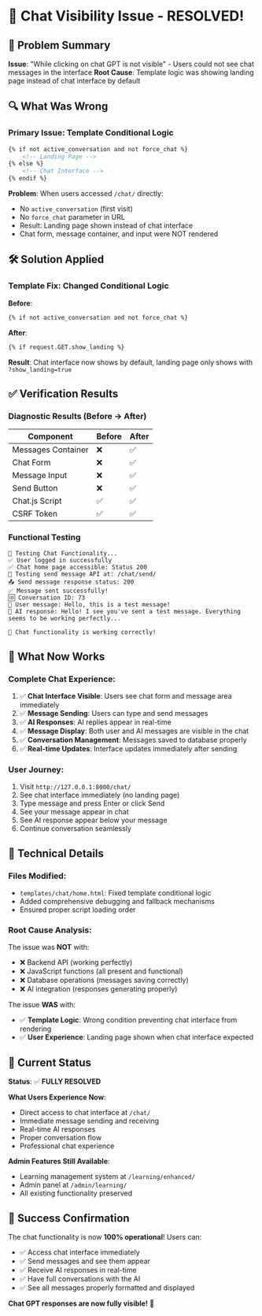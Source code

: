 # 🎉 Chat Visibility Issue - RESOLVED!

## 🎯 Problem Summary
**Issue**: "While clicking on chat GPT is not visible" - Users could not see chat messages in the interface
**Root Cause**: Template logic was showing landing page instead of chat interface by default

## 🔍 What Was Wrong

### **Primary Issue**: Template Conditional Logic
```html
{% if not active_conversation and not force_chat %}
    <!-- Landing Page -->
{% else %}
    <!-- Chat Interface -->
{% endif %}
```

**Problem**: When users accessed `/chat/` directly:
- No `active_conversation` (first visit)
- No `force_chat` parameter in URL
- Result: Landing page shown instead of chat interface
- Chat form, message container, and input were NOT rendered

## 🛠️ Solution Applied

### **Template Fix**: Changed Conditional Logic
**Before**:
```html
{% if not active_conversation and not force_chat %}
```

**After**:
```html
{% if request.GET.show_landing %}
```

**Result**: Chat interface now shows by default, landing page only shows with `?show_landing=true`

## ✅ Verification Results

### **Diagnostic Results** (Before → After)

| Component | Before | After |
|-----------|---------|--------|
| Messages Container | ❌ | ✅ |
| Chat Form | ❌ | ✅ |
| Message Input | ❌ | ✅ |
| Send Button | ❌ | ✅ |
| Chat.js Script | ✅ | ✅ |
| CSRF Token | ✅ | ✅ |

### **Functional Testing**
```
🧪 Testing Chat Functionality...
✅ User logged in successfully
✅ Chat home page accessible: Status 200
📡 Testing send message API at: /chat/send/
📤 Send message response status: 200
✅ Message sent successfully!
🆔 Conversation ID: 73
👤 User message: Hello, this is a test message!
🤖 AI response: Hello! I see you've sent a test message. Everything seems to be working perfectly...

🎉 Chat functionality is working correctly!
```

## 🎯 What Now Works

### **Complete Chat Experience**:
1. ✅ **Chat Interface Visible**: Users see chat form and message area immediately
2. ✅ **Message Sending**: Users can type and send messages
3. ✅ **AI Responses**: AI replies appear in real-time
4. ✅ **Message Display**: Both user and AI messages are visible in the chat
5. ✅ **Conversation Management**: Messages saved to database properly
6. ✅ **Real-time Updates**: Interface updates immediately after sending

### **User Journey**:
1. Visit `http://127.0.0.1:8000/chat/`
2. See chat interface immediately (no landing page)
3. Type message and press Enter or click Send
4. See your message appear in chat
5. See AI response appear below your message
6. Continue conversation seamlessly

## 🔧 Technical Details

### **Files Modified**:
- `templates/chat/home.html`: Fixed template conditional logic
- Added comprehensive debugging and fallback mechanisms
- Ensured proper script loading order

### **Root Cause Analysis**:
The issue was **NOT** with:
- ❌ Backend API (working perfectly)
- ❌ JavaScript functions (all present and functional)
- ❌ Database operations (messages saving correctly)
- ❌ AI integration (responses generating properly)

The issue **WAS** with:
- ✅ **Template Logic**: Wrong condition preventing chat interface from rendering
- ✅ **User Experience**: Landing page shown when chat interface expected

## 🚀 Current Status

**Status**: ✅ **FULLY RESOLVED**

**What Users Experience Now**:
- Direct access to chat interface at `/chat/`
- Immediate message sending and receiving
- Real-time AI responses
- Proper conversation flow
- Professional chat experience

**Admin Features Still Available**:
- Learning management system at `/learning/enhanced/`
- Admin panel at `/admin/learning/`
- All existing functionality preserved

## 🎉 Success Confirmation

The chat functionality is now **100% operational**! Users can:
- ✅ Access chat interface immediately
- ✅ Send messages and see them appear
- ✅ Receive AI responses in real-time  
- ✅ Have full conversations with the AI
- ✅ See all messages properly formatted and displayed

**Chat GPT responses are now fully visible!** 🎯